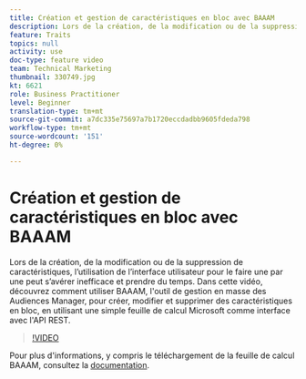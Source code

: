 ```yaml
---
title: Création et gestion de caractéristiques en bloc avec BAAAM
description: Lors de la création, de la modification ou de la suppression de caractéristiques, l’utilisation de l’interface utilisateur pour le faire une par une peut s’avérer inefficace et prendre du temps. Dans cette vidéo, découvrez comment utiliser BAAAM, l'outil de gestion en masse des Audiences Manager, pour créer, modifier et supprimer des caractéristiques en bloc, en utilisant une simple feuille de calcul Microsoft comme interface avec l'API REST.
feature: Traits
topics: null
activity: use
doc-type: feature video
team: Technical Marketing
thumbnail: 330749.jpg
kt: 6621
role: Business Practitioner
level: Beginner
translation-type: tm+mt
source-git-commit: a7dc335e75697a7b1720eccdadbb9605fdeda798
workflow-type: tm+mt
source-wordcount: '151'
ht-degree: 0%

---
```



# Création et gestion de caractéristiques en bloc avec BAAAM

Lors de la création, de la modification ou de la suppression de caractéristiques, l’utilisation de l’interface utilisateur pour le faire une par une peut s’avérer inefficace et prendre du temps. Dans cette vidéo, découvrez comment utiliser BAAAM, l&#39;outil de gestion en masse des Audiences Manager, pour créer, modifier et supprimer des caractéristiques en bloc, en utilisant une simple feuille de calcul Microsoft comme interface avec l&#39;API REST.

>[!VIDEO](https://video.tv.adobe.com/v/330749/?quality=12&learn=on)

Pour plus d&#39;informations, y compris le téléchargement de la feuille de calcul BAAAM, consultez la [documentation](https://experienceleague.adobe.com/docs/audience-manager/user-guide/reference/bulk-management-tools/bulk-management-intro.html?lang=en#reference).
